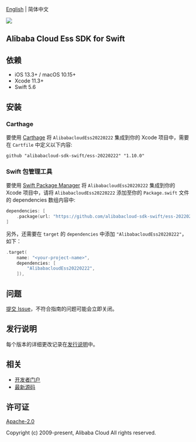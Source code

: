 [English](README.md) | 简体中文

![](https://aliyunsdk-pages.alicdn.com/icons/AlibabaCloud.svg)

## Alibaba Cloud Ess SDK for Swift

## 依赖

- iOS 13.3+ / macOS 10.15+
- Xcode 11.3+
- Swift 5.6

## 安装

### Carthage

要使用 [Carthage](https://github.com/Carthage/Carthage) 将 `AlibabacloudEss20220222` 集成到你的 Xcode 项目中，需要在 `Cartfile` 中定义以下内容:

```ogdl
github "alibabacloud-sdk-swift/ess-20220222" "1.10.0"
```

### Swift 包管理工具

要使用 [Swift Package Manager](https://swift.org/package-manager/) 将 `AlibabacloudEss20220222` 集成到你的 Xcode 项目中，请将 `AlibabacloudEss20220222` 添加至你的 `Package.swift` 文件的 dependencies 数组内容中:

```swift
dependencies: [
    .package(url: "https://github.com/alibabacloud-sdk-swift/ess-20220222.git", from: "1.10.0")
]
```

另外，还需要在 `target` 的 `dependencies` 中添加 `"AlibabacloudEss20220222"`，如下：

```swift
.target(
    name: "<your-project-name>",
    dependencies: [
        "AlibabacloudEss20220222",
    ]),
```

## 问题

[提交 Issue](https://github.com/alibabacloud-sdk-swift/ess-20220222/issues/new)，不符合指南的问题可能会立即关闭。

## 发行说明

每个版本的详细更改记录在[发行说明](./ChangeLog.txt)中。

## 相关

* [开发者门户](https://next.api.aliyun.com/home)
* [最新源码](https://github.com/alibabacloud-sdk-swift/ess-20220222)

## 许可证

[Apache-2.0](http://www.apache.org/licenses/LICENSE-2.0)

Copyright (c) 2009-present, Alibaba Cloud All rights reserved.
